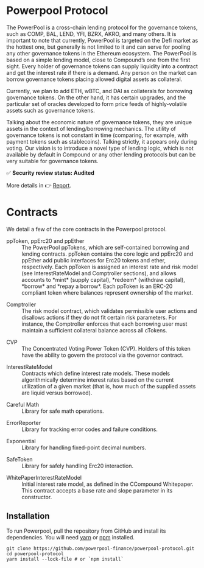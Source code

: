 

Powerpool Protocol
=================

The PowerPool is a cross-chain lending protocol for the governance tokens, such as COMP, BAL, LEND, YFI, BZRX, AKRO, and many others. It is important to note that currently, PowerPool is targeted on the Defi market as the hottest one, but generally is not limited to it and can serve for pooling any other governance tokens in the Ethereum ecosystem.
The PowerPool is based on a simple lending model, close to Compound’s one from the first sight. Every holder of governance tokens can supply liquidity into a contract and get the interest rate if there is a demand. Any person on the market can borrow governance tokens placing allowed digital assets as collateral. 

Currently, we plan to add ETH, wBTC, and DAI as collaterals for borrowing governance tokens. On the other hand, it has certain upgrades, and the particular set of oracles developed to form price feeds of highly-volatile assets such as governance tokens.

Talking about the economic nature of governance tokens, they are unique assets in the context of lending/borrowing mechanics. The utility of governance tokens is not constant in time (comparing, for example, with payment tokens such as stablecoins). Talking strictly, it appears only during voting. Our vision is to introduce a novel type of lending logic, which is not available by default in Compound or any other lending protocols but can be very suitable for governance tokens. 

✅ **Security review status: Audited**

More details in 👉 [Report](https://github.com/powerpool-finance/powerpool-docs/blob/master/audits/powerpool-lending-security.pdf).

Contracts
=========

We detail a few of the core contracts in the Powerpool protocol.

<dl>
  <dt>ppToken, ppErc20 and ppEther</dt>
  <dd>The PowerPool ppTokens, which are self-contained borrowing and lending contracts. ppToken contains the core logic and ppErc20 and ppEther add public interfaces for Erc20 tokens and ether, respectively. Each ppToken is assigned an interest rate and risk model (see InterestRateModel and Comptroller sections), and allows accounts to *mint* (supply capital), *redeem* (withdraw capital), *borrow* and *repay a borrow*. Each ppToken is an ERC-20 compliant token where balances represent ownership of the market.</dd>
</dl>

<dl>
  <dt>Comptroller</dt>
  <dd>The risk model contract, which validates permissible user actions and disallows actions if they do not fit certain risk parameters. For instance, the Comptroller enforces that each borrowing user must maintain a sufficient collateral balance across all cTokens.</dd>
</dl>

<dl>
  <dt>CVP</dt>
  <dd>The Concentrated Voting Power Token (CVP). Holders of this token have the ability to govern the protocol via the governor contract.</dd>
</dl>

<dl>
  <dt>InterestRateModel</dt>
  <dd>Contracts which define interest rate models. These models algorithmically determine interest rates based on the current utilization of a given market (that is, how much of the supplied assets are liquid versus borrowed).</dd>
</dl>

<dl>
  <dt>Careful Math</dt>
  <dd>Library for safe math operations.</dd>
</dl>

<dl>
  <dt>ErrorReporter</dt>
  <dd>Library for tracking error codes and failure conditions.</dd>
</dl>

<dl>
  <dt>Exponential</dt>
  <dd>Library for handling fixed-point decimal numbers.</dd>
</dl>

<dl>
  <dt>SafeToken</dt>
  <dd>Library for safely handling Erc20 interaction.</dd>
</dl>

<dl>
  <dt>WhitePaperInterestRateModel</dt>
  <dd>Initial interest rate model, as defined in the CCompound Whitepaper. This contract accepts a base rate and slope parameter in its constructor.</dd>
</dl>

Installation
------------
To run Powerpool, pull the repository from GitHub and install its dependencies. You will need [yarn](https://yarnpkg.com/lang/en/docs/install/) or [npm](https://docs.npmjs.com/cli/install) installed.

    git clone https://github.com/powerpool-finance/powerpool-protocol.git
    cd powerpool-protocol
    yarn install --lock-file # or `npm install`



